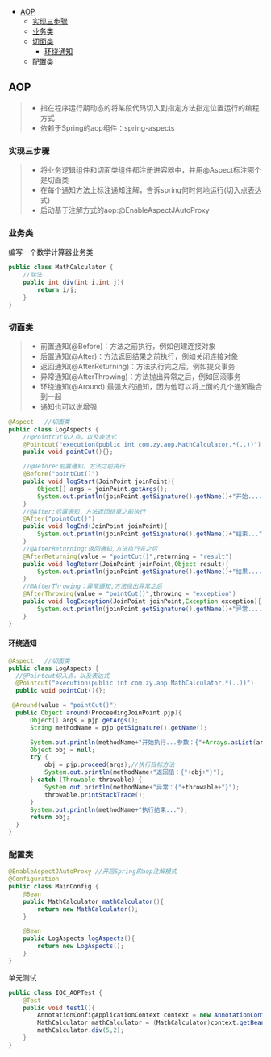 - [AOP](#AOP)
  - [实现三步骤](#实现三步骤)
  - [业务类](#业务类)
  - [切面类](#切面类)
    - [环绕通知](#环绕通知)
  - [配置类](#配置类)
## AOP
> * 指在程序运行期动态的将某段代码切入到指定方法指定位置运行的编程方式
> * 依赖于Spring的aop组件：spring-aspects

### 实现三步骤
> * 将业务逻辑组件和切面类组件都注册进容器中，并用@Aspect标注哪个是切面类
> * 在每个通知方法上标注通知注解，告诉spring何时何地运行(切入点表达式)
> * 启动基于注解方式的aop:@EnableAspectJAutoProxy

### 业务类

编写一个数学计算器业务类
```java
public class MathCalculator {
    //除法
    public int div(int i,int j){
        return i/j;
    }
}
```

### 切面类

> * 前置通知(@Before)：方法之前执行，例如创建连接对象
> * 后置通知(@After)：方法返回结果之前执行，例如关闭连接对象
> * 返回通知(@AfterReturning)：方法执行完之后，例如提交事务
> * 异常通知(@AfterThrowing)：方法抛出异常之后，例如回滚事务
> * 环绕通知(@Around):最强大的通知，因为他可以将上面的几个通知融合到一起
> * 通知也可以说增强

```java
@Aspect   //切面类
public class LogAspects {
    //@Pointcut切入点，以及表达式
    @Pointcut("execution(public int com.zy.aop.MathCalculator.*(..))")
    public void pointCut(){};

    //@Before:前置通知，方法之前执行
    @Before("pointCut()")
    public void logStart(JoinPoint joinPoint){
        Object[] args = joinPoint.getArgs();
        System.out.println(joinPoint.getSignature().getName()+"开始....{"+ Arrays.asList(args)+"}");
    }
    //@After:后置通知，方法返回结果之前执行
    @After("pointCut()")
    public void logEnd(JoinPoint joinPoint){
        System.out.println(joinPoint.getSignature().getName()+"结束...");
    }
    //@AfterReturning:返回通知,方法执行完之后
    @AfterReturning(value = "pointCut()",returning = "result")
    public void logReturn(JoinPoint joinPoint,Object result){
        System.out.println(joinPoint.getSignature().getName()+"结果....{"+result+"}...");
    }
    //@AfterThrowing：异常通知,方法抛出异常之后
    @AfterThrowing(value = "pointCut()",throwing = "exception")
    public void logException(JoinPoint joinPoint,Exception exception){
        System.out.println(joinPoint.getSignature().getName()+"异常....{"+exception+"}...");
    }
}
```
#### 环绕通知
  ```java
@Aspect   //切面类
public class LogAspects {
    //@Pointcut切入点，以及表达式
    @Pointcut("execution(public int com.zy.aop.MathCalculator.*(..))")
    public void pointCut(){};

   @Around(value = "pointCut()")
    public Object around(ProceedingJoinPoint pjp){
        Object[] args = pjp.getArgs();
        String methodName = pjp.getSignature().getName();

        System.out.println(methodName+"开始执行...参数：{"+Arrays.asList(args)+"}");
        Object obj = null;
        try {
            obj = pjp.proceed(args);//执行目标方法
            System.out.println(methodName+"返回值：{"+obj+"}");
        } catch (Throwable throwable) {
            System.out.println(methodName+"异常：{"+throwable+"}");
            throwable.printStackTrace();
        }
        System.out.println(methodName+"执行结束...");
        return obj;
    }
}
```

### 配置类

```java
@EnableAspectJAutoProxy //开启Spring的aop注解模式
@Configuration
public class MainConfig {
    @Bean
    public MathCalculator mathCalculator(){
        return new MathCalculator();
    }

    @Bean
    public LogAspects logAspects(){
        return new LogAspects();
    }
}
```

单元测试
```java
public class IOC_AOPTest {
    @Test
    public void test1(){
        AnnotationConfigApplicationContext context = new AnnotationConfigApplicationContext(MainConfig.class);
        MathCalculator mathCalculator = (MathCalculator)context.getBean("mathCalculator");
        mathCalculator.div(5,2);
    }
}
```
